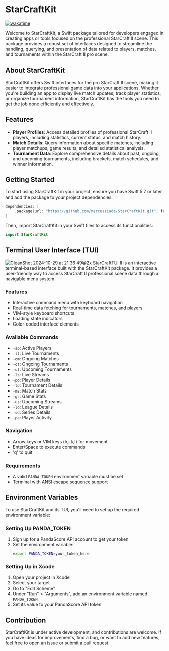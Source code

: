 # StarCraftKit
<a href="https://wakatime.com/badge/user/52d828f5-807b-496a-bfc0-5dbef43c05e5/project/018de122-9301-4e14-a56f-4a6e87034a5d"><img src="https://wakatime.com/badge/user/52d828f5-807b-496a-bfc0-5dbef43c05e5/project/018de122-9301-4e14-a56f-4a6e87034a5d.svg" alt="wakatime"></a>

Welcome to StarCraftKit, a Swift package tailored for developers engaged in creating apps or tools focused on the professional StarCraft II scene. This package provides a robust set of interfaces designed to streamline the handling, querying, and presentation of data related to players, matches, and tournaments within the StarCraft II pro scene.

## About StarCraftKit
StarCraftKit offers Swift interfaces for the pro StarCraft II scene, making it easier to integrate professional game data into your applications. Whether you're building an app to display live match updates, track player statistics, or organize tournament information, StarCraftKit has the tools you need to get the job done efficiently and effectively.

## Features
- **Player Profiles**: Access detailed profiles of professional StarCraft II players, including statistics, current status, and match history.
- **Match Details**: Query information about specific matches, including player matchups, game results, and detailed statistical analysis.
- **Tournament Data**: Explore comprehensive details about past, ongoing, and upcoming tournaments, including brackets, match schedules, and winner information.

## Getting Started
To start using StarCraftKit in your project, ensure you have Swift 5.7 or later and add the package to your project dependencies:

```swift
dependencies: [
    .package(url: "https://github.com/marcusziade/StarCraftKit.git", from: "1.0.0")
]
```

Then, import StarCraftKit in your Swift files to access its functionalities:

```swift
import StarCraftKit
```

## Terminal User Interface (TUI)
![CleanShot 2024-10-29 at 21 36 49@2x](https://github.com/user-attachments/assets/b99db46c-71e3-48e1-9db4-952730e0d427)
StarCraftTUI II is an interactive terminal-based interface built with the StarCraftKit package. It provides a user-friendly way to access StarCraft II professional scene data through a navigable menu system.


### Features
- Interactive command menu with keyboard navigation
- Real-time data fetching for tournaments, matches, and players
- VIM-style keyboard shortcuts
- Loading state indicators
- Color-coded interface elements

### Available Commands
- `-ap`: Active Players
- `-lt`: Live Tournaments
- `-om`: Ongoing Matches
- `-ot`: Ongoing Tournaments
- `-ut`: Upcoming Tournaments
- `-ls`: Live Streams
- `-pd`: Player Details
- `-td`: Tournament Details
- `-ms`: Match Stats
- `-gs`: Game Stats
- `-us`: Upcoming Streams
- `-ld`: League Details
- `-sd`: Series Details
- `-pa`: Player Activity

### Navigation
- Arrow keys or VIM keys (h,j,k,l) for movement
- Enter/Space to execute commands
- 'q' to quit

### Requirements
- A valid `PANDA_TOKEN` environment variable must be set
- Terminal with ANSI escape sequence support

## Environment Variables
To use StarCraftKit and its TUI, you'll need to set up the required environment variable:

### Setting Up PANDA_TOKEN
1. Sign up for a PandaScore API account to get your token
2. Set the environment variable:
   ```bash
   export PANDA_TOKEN=your_token_here
   ```
   
### Setting Up in Xcode
1. Open your project in Xcode
2. Select your target
3. Go to "Edit Scheme"
4. Under "Run" > "Arguments", add an environment variable named `PANDA_TOKEN`
5. Set its value to your PandaScore API token

## Contribution
StarCraftKit is under active development, and contributions are welcome. If you have ideas for improvements, find a bug, or want to add new features, feel free to open an issue or submit a pull request.
